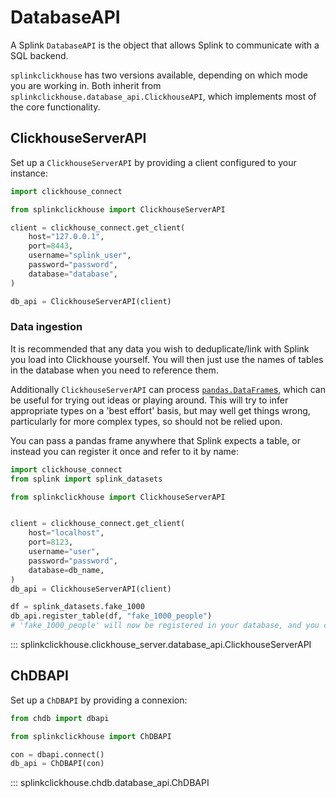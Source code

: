 # DatabaseAPI

A Splink `DatabaseAPI` is the object that allows Splink to communicate with a SQL backend.

`splinkclickhouse` has two versions available, depending on which mode you are working in. Both inherit from `splinkclickhouse.database_api.ClickhouseAPI`, which implements most of the core functionality.

## ClickhouseServerAPI

Set up a `ClickhouseServerAPI` by providing a client configured to your instance:
```python
import clickhouse_connect

from splinkclickhouse import ClickhouseServerAPI

client = clickhouse_connect.get_client(
    host="127.0.0.1",
    port=8443,
    username="splink_user",
    password="password",
    database="database",
)

db_api = ClickhouseServerAPI(client)
```

### Data ingestion

It is recommended that any data you wish to deduplicate/link with Splink you load into Clickhouse yourself. You will then just use the names of tables in the database when you need to reference them.

Additionally `ClickhouseServerAPI` can process [`pandas.DataFrame`s](https://pandas.pydata.org/pandas-docs/stable/reference/api/pandas.DataFrame.html), which can be useful for trying out ideas or playing around. This will try to infer appropriate types on a 'best effort' basis, but may well get things wrong, particularly for more complex types, so should not be relied upon.

You can pass a pandas frame anywhere that Splink expects a table, or instead you can register it once and refer to it by name:
```python
import clickhouse_connect
from splink import splink_datasets

from splinkclickhouse import ClickhouseServerAPI


client = clickhouse_connect.get_client(
    host="localhost",
    port=8123,
    username="user",
    password="password",
    database=db_name,
)
db_api = ClickhouseServerAPI(client)

df = splink_datasets.fake_1000
db_api.register_table(df, "fake_1000_people")
# 'fake_1000_people' will now be registered in your database, and you can refer to this for further Splink operations
```

::: splinkclickhouse.clickhouse_server.database_api.ClickhouseServerAPI

## ChDBAPI

Set up a `ChDBAPI` by providing a connexion:
```python
from chdb import dbapi

from splinkclickhouse import ChDBAPI

con = dbapi.connect()
db_api = ChDBAPI(con)
```

::: splinkclickhouse.chdb.database_api.ChDBAPI
